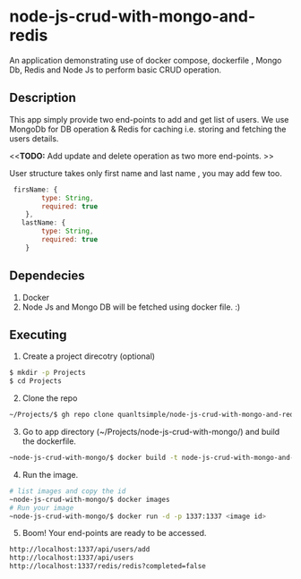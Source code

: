 # node-js-crud-with-mongo-and-redis
An application demonstrating use of docker compose, dockerfile , Mongo Db, Redis and Node Js to perform basic CRUD operation.

## Description
This app simply provide two end-points to add and get list of users. We use MongoDb for DB operation & Redis for caching i.e. storing and fetching the users details. 

<<**TODO:** Add update and delete operation as two more end-points. >>

User structure takes only first name and last name , you may add few too. 
```javascript
 firsName: {
        type: String,
        required: true
    },
   lastName: {
        type: String,
        required: true
    }
```

## Dependecies
1. Docker 
2. Node Js and Mongo DB will be fetched using docker file. :)

## Executing
1. Create a project direcotry (optional) 
```bash
$ mkdir -p Projects 
$ cd Projects
```
2. Clone the repo
```bash
~/Projects/$ gh repo clone quanltsimple/node-js-crud-with-mongo-and-redis
```
3. Go to app directory (~/Projects/node-js-crud-with-mongo/) and build the dockerfile. 
```bash
~node-js-crud-with-mongo/$ docker build -t node-js-crud-with-mongo-and-redis .
```
4. Run the image.
```bash
# list images and copy the id
~node-js-crud-with-mongo/$ docker images
# Run your image 
~node-js-crud-with-mongo/$ docker run -d -p 1337:1337 <image id>
```
5. Boom! Your end-points are ready to be accessed. 
```html
http://localhost:1337/api/users/add
http://localhost:1337/api/users
http://localhost:1337/redis/redis?completed=false
```

